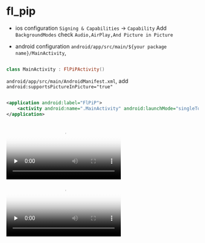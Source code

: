 # fl_pip

- ios configuration
  `Signing & Capabilities` -> `Capability` Add `BackgroundModes` check `Audio,AirPlay,And Picture in Picture`

- android configuration
  `android/app/src/main/${your package name}/MainActivity`,

```kotlin

class MainActivity : FlPiPActivity()

```

`android/app/src/main/AndroidManifest.xml`, add ` android:supportsPictureInPicture="true"`

```xml

<application android:label="FlPiP">
    <activity android:name=".MainActivity" android:launchMode="singleTop" android:supportsPictureInPicture="true" />
</application>
```

<video id="video" controls="" preload="none" poster="Android">
      <source id="mp4" src="./example/assets/android.mp4" type="video/mp4">
</video>

<video id="video" controls="" preload="none" poster="iOS">
      <source id="mp4" src="./example/assets/ios.mp4" type="video/mp4">
</video>